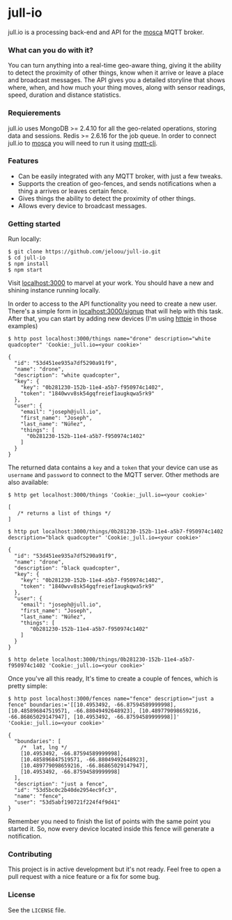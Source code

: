 # jull-io

jull.io is a processing back-end and API for the [mosca](https://github.com/mcollina/mosca) MQTT broker.

### What can you do with it? 

You can turn anything into a real-time geo-aware thing, giving it the 
ability to detect the proximity of other things, know when it arrive or leave a 
place and broadcast messages. The API gives you a detailed storyline that shows 
where, when, and how much your thing moves, along with sensor readings, speed, 
duration and distance statistics.

### Requierements 

jull.io uses MongoDB >= 2.4.10 for all the geo-related operations, storing data and
sessions. Redis >= 2.6.16 for the job queue. In order to connect jull.io to [mosca](https://github.com/mcollina/mosca) you will need to run it using [mqtt-cli](https://github.com/jeloou/mqtt-cli).
 
### Features
- Can be easily integrated with any MQTT broker, with just a few tweaks.
- Supports the creation of geo-fences, and sends notifications when a thing a arrives or leaves certain fence.
-  Gives things the ability to detect the proximity of other things.
- Allows every device to broadcast messages.

### Getting started 

Run locally: 
    
    $ git clone https://github.com/jeloou/jull-io.git
    $ cd jull-io
    $ npm install
    $ npm start

Visit [localhost:3000](http://localhost:3000/) to marvel at your work. You should have a new and 
shining instance running locally.  

In order to access to the API functionality you need to create a new user. There's a simple form in [localhost:3000/signup](http://localhost:3000/signup)  that will help with this task. After that, you can start by adding new devices (I'm using [httpie](https://github.com/jakubroztocil/httpie) in those examples)

    $ http post localhost:3000/things name="drone" description="white quadcopter" 'Cookie:_jull.io=<your cookie>'
    
    {
      "id": "53d451ee935a7df5290a91f9", 
      "name": "drone", 
      "description": "white quadcopter", 
      "key": {
        "key": "0b281230-152b-11e4-a5b7-f950974c1402", 
        "token": "1840wvv8sk54gqfreief1augkqwa5rk9"
      }, 
      "user": {
        "email": "joseph@jull.io", 
        "first_name": "Joseph", 
        "last_name": "Núñez", 
        "things": [
          "0b281230-152b-11e4-a5b7-f950974c1402"
        ]
      }
    }
   

The returned data contains a `key` and a `token` that your device can use as `username` and `password` to connect to the MQTT server. Other methods are also available:

    $ http get localhost:3000/things 'Cookie:_jull.io=<your cookie>'
    
    [
       /* returns a list of things */
    ]
    
    $ http put localhost:3000/things/0b281230-152b-11e4-a5b7-f950974c1402 description="black quadcopter" 'Cookie:_jull.io=<your cookie>'
    
    {
      "id": "53d451ee935a7df5290a91f9", 
      "name": "drone", 
      "description": "black quadcopter", 
      "key": {
        "key": "0b281230-152b-11e4-a5b7-f950974c1402", 
        "token": "1840wvv8sk54gqfreief1augkqwa5rk9"
      }, 
      "user": {
        "email": "joseph@jull.io", 
        "first_name": "Joseph", 
        "last_name": "Núñez", 
        "things": [
           "0b281230-152b-11e4-a5b7-f950974c1402"
        ]
      }
    }

    $ http delete localhost:3000/things/0b281230-152b-11e4-a5b7-f950974c1402 'Cookie:_jull.io=<your cookie>'
   

Once you've all this ready, It's time to create a couple of fences, which is pretty simple:


    $ http post localhost:3000/fences name="fence" description="just a fence" boundaries:='[[10.4953492, -66.87594589999998], [10.485896847519571, -66.88049492648923], [10.489779098659216, -66.86865029147947], [10.4953492, -66.87594589999998]]' 'Cookie:_jull.io=<your cookie>'
    
    {
      "boundaries": [
        /*  lat, lng */
        [10.4953492, -66.87594589999998], 
        [10.485896847519571, -66.88049492648923], 
        [10.489779098659216, -66.86865029147947], 
        [10.4953492, -66.87594589999998]
      ], 
      "description": "just a fence", 
      "id": "53d5bc0c2b40de2954ec9fc3", 
      "name": "fence", 
      "user": "53d5abf190721f224f4f9d41"
    }

Remember you need to finish the list of points with the same point you started it. So, now every device located inside this fence will generate a notification. 

### Contributing 
This project is in active development but it's not ready. Feel free to open a pull request with a nice feature or a fix for some bug.

### License

See the `LICENSE` file.

